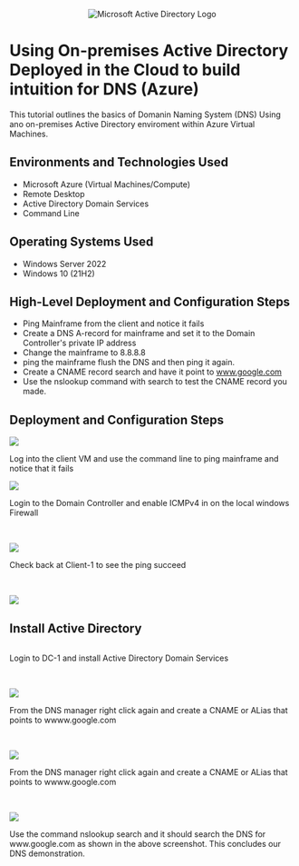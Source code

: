 <p align="center">
<img src="https://i.imgur.com/pU5A58S.png" alt="Microsoft Active Directory Logo"/>
</p>

<h1> Using On-premises Active Directory Deployed in the Cloud to build intuition for DNS (Azure)</h1>
This tutorial outlines the basics of Domanin Naming System (DNS) Using ano on-premises Active Directory enviroment within Azure Virtual Machines.<br />



<h2>Environments and Technologies Used</h2>

- Microsoft Azure (Virtual Machines/Compute)
- Remote Desktop
- Active Directory Domain Services
- Command Line

<h2>Operating Systems Used </h2>

- Windows Server 2022
- Windows 10 (21H2)

<h2>High-Level Deployment and Configuration Steps</h2>

- Ping Mainframe from the client and notice it fails
- Create a DNS A-record for mainframe and set it to the Domain Controller's private IP address
- Change the mainframe to 8.8.8.8
- ping the mainframe flush the DNS and then ping it again.
- Create a CNAME record search and have it point to www.google.com
- Use the nslookup command with search to test the CNAME record you made.


<h2>Deployment and Configuration Steps</h2>

<p>
<img src="https://github.com/kennethmoen/Using-Active-Directory-to-build-intuition-for-DNS/assets/145589069/b6985cc1-7d9f-4cf6-bda3-e5d068a03437"/>
</p>
<p>
Log into the client VM and use the command line to ping mainframe and notice that it fails
<br />

<p>
<img src="https://github.com/kennethmoen/Using-Active-Directory-to-build-intuition-for-DNS/assets/145589069/91b4344f-117d-4583-a6dd-a34b60836063"/>
</p>
<p>
Login to the Domain Controller and enable ICMPv4 in on the local windows Firewall

</p>
<br />

<p>
<img src="https://github.com/kennethmoen/Using-Active-Directory-to-build-intuition-for-DNS/assets/145589069/17b04fa1-4ae5-4a9f-8456-a5e9d660c80a"/>
</p>
<p>
Check back at Client-1 to see the ping succeed
</p>
<br />

<p>
<img src="https://i.imgur.com/wv35OZ4.png"/>
</p>
<p>
<h2>Install Active Directory</h2> 
<img src:"https://github.com/kennethmoen/Using-Active-Directory-to-build-intuition-for-DNS/assets/145589069/4b61bbdf-451a-497b-9959-e20021f37850"/>
  
Login to DC-1 and install Active Directory Domain Services
</p>
<br />

<p>
<img src="https://i.imgur.com/Julbyug.png"/>
</p>
<p>
From the DNS manager right click again and create a CNAME or ALias that points to wwww.google.com
</p>
<br />

<p>
<img src="https://i.imgur.com/Julbyug.png"/>
</p>
<p>
From the DNS manager right click again and create a CNAME or ALias that points to wwww.google.com
</p>
<br /><p>
<img src="https://i.imgur.com/kKSiQve.png"/>
</p>
<p>
Use the command nslookup search and it should search the DNS for www.google.com as shown in the above screenshot. This concludes our DNS demonstration. 
</p>
<br />
